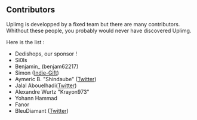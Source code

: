 Contributors
---------
Uplimg is developped by a fixed team but there are many contributors. Whithout these people, you probably would never have discovered Uplimg.

Here is the list :

 * Dedishops, our sponsor ! 
 * Si0ls
 * Benjamin_ (benjam62217)
 * Simon ([Indie-Gift](http://indie-gift.fr "Indie-Gift"))
 * Aymeric B. "Shindaube" ([Twitter](https://twitter.com/Mimim_Dragneel))
 * Jalal Abouelhadi([Twitter](https://twitter.com/xXGaminGXx33))
 * Alexandre Wurtz "Krayon973"
 * Yohann Hammad
 * Fanor
 * BleuDiamant ([Twitter](https://twitter.com/BleuDiamantFR))
